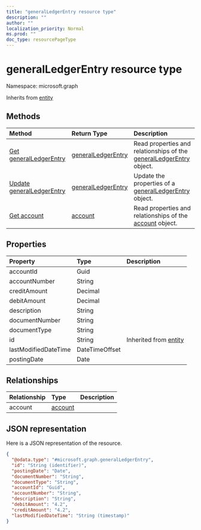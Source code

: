 ```yaml
---
title: "generalLedgerEntry resource type"
description: ""
author: ""
localization_priority: Normal
ms.prod: ""
doc_type: resourcePageType
---
```


# generalLedgerEntry resource type


Namespace: microsoft.graph




Inherits from [entity](../resources/entity.md)

## Methods
|Method|Return Type|Description|
|:---|:---|:---|
|[Get generalLedgerEntry](../api/generalledgerentry-get.md)|[generalLedgerEntry](../resources/generalledgerentry.md)|Read properties and relationships of the [generalLedgerEntry](../resources/generalledgerentry.md) object.|
|[Update generalLedgerEntry](../api/generalledgerentry-update.md)|[generalLedgerEntry](../resources/generalledgerentry.md)|Update the properties of a [generalLedgerEntry](../resources/generalledgerentry.md) object.|
|[Get account](../api/account-get.md)|[account](../resources/account.md)|Read properties and relationships of the [account](../resources/account.md) object.|

## Properties
|Property|Type|Description|
|:---|:---|:---|
|accountId|Guid||
|accountNumber|String||
|creditAmount|Decimal||
|debitAmount|Decimal||
|description|String||
|documentNumber|String||
|documentType|String||
|id|String| Inherited from [entity](../resources/entity.md)|
|lastModifiedDateTime|DateTimeOffset||
|postingDate|Date||

## Relationships
|Relationship|Type|Description|
|:---|:---|:---|
|account|[account](../resources/account.md)||

## JSON representation
Here is a JSON representation of the resource.
<!-- {
  "blockType": "resource",
  "keyProperty": "id",
  "@odata.type": "microsoft.graph.generalLedgerEntry",
  "baseType": "microsoft.graph.entity",
  "openType": false
}
-->
``` json
{
  "@odata.type": "#microsoft.graph.generalLedgerEntry",
  "id": "String (identifier)",
  "postingDate": "Date",
  "documentNumber": "String",
  "documentType": "String",
  "accountId": "Guid",
  "accountNumber": "String",
  "description": "String",
  "debitAmount": "4.2",
  "creditAmount": "4.2",
  "lastModifiedDateTime": "String (timestamp)"
}
```

